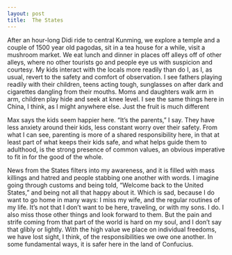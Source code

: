 ```yaml
---
layout: post
title:  The States
---
```

After an hour-long Didi ride to central Kunming, we explore a temple and a couple of 1500 year old pagodas, sit in a tea house for a while, visit a mushroom market. We eat lunch and dinner in places off alleys off of other alleys, where no other tourists go and people eye us with suspicion and courtesy. My kids interact with the locals more readily than do I, as I, as usual, revert to the safety and comfort of observation. I see fathers playing readily with their children, teens acting tough, sunglasses on after dark and cigarettes dangling from their mouths. Moms and daughters walk arm in arm, children play hide and seek at knee level. I see the same things here in China, I think, as I might anywhere else. Just the fruit is much different 

Max says the kids seem happier here. “It’s the parents,” I say. They have less anxiety around their kids, less constant worry over their safety. From what I can see, parenting is more of a shared responsibility here, in that at least part of what keeps their kids safe, and what helps guide them to adulthood, is the strong presence of common values, an obvious imperative to fit in for the good of the whole. 

News from the States filters into my awareness, and it is filled with mass killings and hatred and people stabbing one another with words. I imagine going through customs and being told, “Welcome back to the United States,” and being not all that happy about it. Which is sad, because I do want to go home in many ways: I miss my wife, and the regular routines of my life. It’s not that I don’t want to be here, traveling, or with my sons. I do. I also miss those other things and look forward to them. But the pain and strife coming from that part of the world is hard on my soul, and I don’t say that glibly or lightly. With the high value we place on individual freedoms, we have lost sight, I think, of the responsibilities we owe one another. In some fundamental ways, it is safer here in the land of Confucius.
